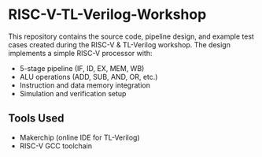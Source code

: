 # RISC-V-TL-Verilog-Workshop
This repository contains the source code, pipeline design, and example test cases created during the RISC-V & TL-Verilog workshop. The design implements a simple RISC-V processor with:
- 5-stage pipeline (IF, ID, EX, MEM, WB)
- ALU operations (ADD, SUB, AND, OR, etc.)
- Instruction and data memory integration
- Simulation and verification setup

## Tools Used
- Makerchip (online IDE for TL-Verilog)
- RISC-V GCC toolchain
